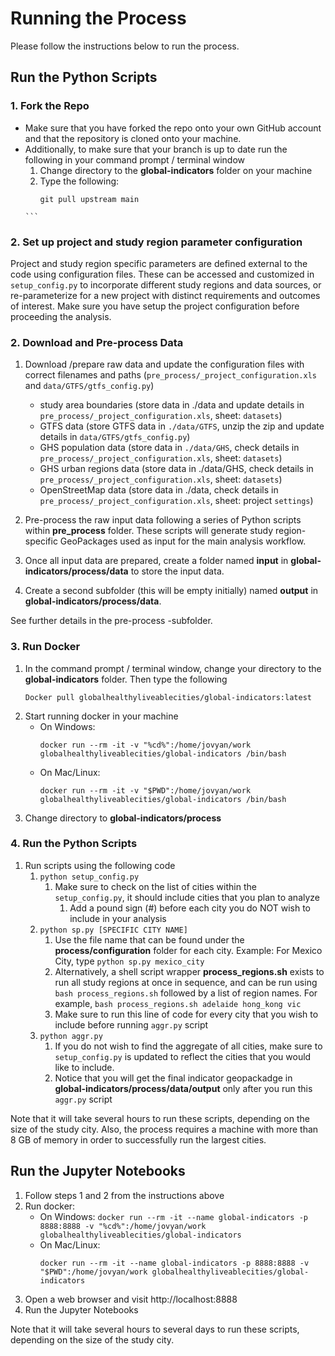 # Running the Process
Please follow the instructions below to run the process.

## Run the Python Scripts

### 1. Fork the Repo
- Make sure that you have forked the repo onto your own GitHub account and that the repository is cloned onto your machine.
- Additionally, to make sure that your branch is up to date run the following in your command prompt / terminal window
    1. Change directory to the **global-indicators** folder on your machine
    1. Type the following:
        ```
        git pull upstream main
      ```

### 2. Set up project and study region parameter configuration
Project and study region specific parameters are defined external to the code using configuration files. These can be accessed and customized in ``setup_config.py`` to incorporate different study regions and data sources, or re-parameterize for a new project with distinct requirements and outcomes of interest. Make sure you have setup the project configuration before proceeding the analysis.

### 2. Download and Pre-process Data
1.  Download /prepare raw data and update the configuration files with correct filenames and paths (`pre_process/_project_configuration.xls` and `data/GTFS/gtfs_config.py`)
	- study area boundaries (store data in ./data and update details in `pre_process/_project_configuration.xls`, sheet: `datasets`)
	- GTFS data (store GTFS data in `./data/GTFS`, unzip the zip and update details in `data/GTFS/gtfs_config.py`)
	- GHS population data (store data in `./data/GHS`, check details in `pre_process/_project_configuration.xls`, sheet: `datasets`)
	- GHS urban regions data (store data in ./data/GHS, check details in `pre_process/_project_configuration.xls`, sheet: `datasets`)
	- OpenStreetMap data (store data in ./data,  check details in `pre_process/_project_configuration.xls`, sheet: project `settings`)
	
1. 	Pre-process the raw input data following a series of Python scripts within **pre_process** folder. These scripts will generate study region-specific GeoPackages used as input for the main analysis workflow.
1.  Once all input data are prepared, create a folder named **input** in **global-indicators/process/data** to store the input data.
1.  Create a second subfolder (this will be empty initially) named **output** in **global-indicators/process/data**.

See further details in the pre-process -subfolder.

### 3. Run Docker
1.  In the command prompt / terminal window, change your directory to the **global-indicators** folder. Then type the following
    ```
    Docker pull globalhealthyliveablecities/global-indicators:latest
    ```
1.  Start running docker in your machine
    - On Windows:
        ```
        docker run --rm -it -v "%cd%":/home/jovyan/work globalhealthyliveablecities/global-indicators /bin/bash
        ```
    - On Mac/Linux:
        ```
        docker run --rm -it -v "$PWD":/home/jovyan/work globalhealthyliveablecities/global-indicators /bin/bash
        ```
1. Change directory to **global-indicators/process**

### 4. Run the Python Scripts
1.  Run scripts using the following code
    1.  ```python setup_config.py```
        1. Make sure to check on the list of cities within the ``setup_config.py``, it should include cities that you plan to analyze  
            1. Add a pound sign (#) before each city you do NOT wish to include in your analysis
    1.  ```python sp.py [SPECIFIC CITY NAME]```
        1.  Use the file name that can be found under the **process/configuration** folder for each city. Example: For Mexico City, type ```python sp.py mexico_city```
        1.  Alternatively, a shell script wrapper **process_regions.sh** exists to run all study regions at once in sequence, and can be run using ```bash process_regions.sh``` followed by a list of region names. For example,  ```bash process_regions.sh adelaide hong_kong vic```
        1.  Make sure to run this line of code for every city that you wish to include before running ``aggr.py`` script
    1.  ```python aggr.py```
        1. If you do not wish to find the aggregate of all cities, make sure to ``setup_config.py`` is updated to reflect the cities that you would like to include.
        1. Notice that you will get the final indicator geopackadge in **global-indicators/process/data/output** only after you run this ``aggr.py`` script

Note that it will take several hours to run these scripts, depending on the size of the study city. Also, the process requires a machine with more than 8 GB of memory in order to successfully run the largest cities.

## Run the Jupyter Notebooks

1. Follow steps 1 and 2 from the instructions above
1. Run docker:
    - On Windows:
          ```
          docker run --rm -it --name global-indicators -p 8888:8888 -v "%cd%":/home/jovyan/work globalhealthyliveablecities/global-indicators
          ```
    - On Mac/Linux:
         ```
         docker run --rm -it --name global-indicators -p 8888:8888 -v "$PWD":/home/jovyan/work globalhealthyliveablecities/global-indicators
        ```
2. Open a web browser and visit http://localhost:8888
3. Run the Jupyter Notebooks

Note that it will take several hours to several days to run these scripts, depending on the size of the study city.
